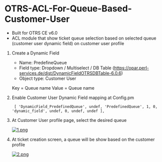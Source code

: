 # OTRS-ACL-For-Queue-Based-Customer-User
- Built for OTRS CE v6.0  
- ACL module that show ticket queue selection based on selected queue (customer user dynamic field) on customer user profile  


1. Create a Dynamic Field

	- Name: PredefineQueue
	- Field type: Dropdown / Multiselect / DB Table (https://opar.perl-services.de/dist/DynamicFieldOTRSDBTable-6.0.6)
	- Object type: Customer User
	
	Key = Queue name 
	Value = Queue name



2. Enable Customer User Dynamic Field mapping at Config.pm

		[ 'DynamicField_PredefinedQueue', undef, 'PredefinedQueue', 1, 0, 'dynamic_field', undef, 0, undef, undef ],
	
	
	
3. At Customer User profile page, select the desired queue

	[![1.png](https://i.postimg.cc/Y2N7YDqB/1.png)](https://postimg.cc/nMLNtkD3)


	
4. At ticket creation screen, a queue will be show based on the customer profile

	[![2.png](https://i.postimg.cc/Cx5VyFCw/2.png)](https://postimg.cc/KR6WBhsW)
